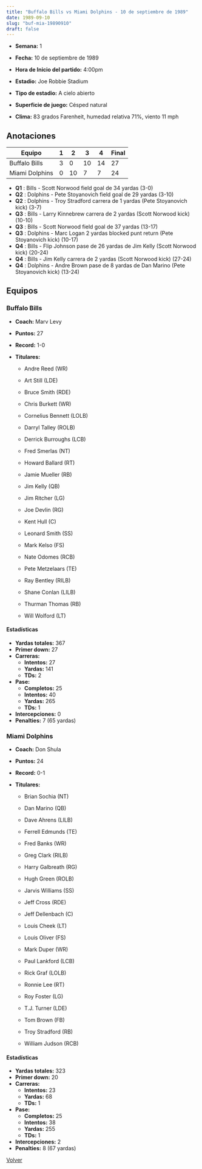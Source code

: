 ```yaml
---
title: "Buffalo Bills vs Miami Dolphins - 10 de septiembre de 1989"
date: 1989-09-10
slug: "buf-mia-19890910"
draft: false
---
```


* **Semana:** 1
* **Fecha:** 10 de septiembre de 1989

* **Hora de Inicio del partido:** 4:00pm
* **Estadio:** Joe Robbie Stadium
* **Tipo de estadio:** A cielo abierto
* **Superficie de juego:** Césped natural
* **Clima:** 83 grados Farenheit, humedad relativa 71%, viento 11 mph





## Anotaciones
| Equipo | 1 | 2 | 3 | 4 | Final |
|--------|---|---|---|---|-------|
| Buffalo Bills  | 3 | 0 | 10 | 14  | 27 |
| Miami Dolphins  | 0 | 10 | 7 | 7  | 24 |
* **Q1** : Bills - Scott Norwood field goal de 34 yardas (3-0)
* **Q2** : Dolphins - Pete Stoyanovich field goal de 29 yardas (3-10)
* **Q2** : Dolphins - Troy Stradford carrera de 1 yardas (Pete Stoyanovich kick) (3-7)
* **Q3** : Bills - Larry Kinnebrew carrera de 2 yardas (Scott Norwood kick) (10-10)
* **Q3** : Bills - Scott Norwood field goal de 37 yardas (13-17)
* **Q3** : Dolphins - Marc Logan 2 yardas blocked punt return (Pete Stoyanovich kick) (10-17)
* **Q4** : Bills - Flip Johnson pase de 26 yardas de Jim Kelly (Scott Norwood kick) (20-24)
* **Q4** : Bills - Jim Kelly carrera de 2 yardas (Scott Norwood kick) (27-24)
* **Q4** : Dolphins - Andre Brown pase de 8 yardas de Dan Marino (Pete Stoyanovich kick) (13-24)


## Equipos


### Buffalo Bills
* **Coach:** Marv Levy
* **Puntos:** 27
* **Record:** 1-0
* **Titulares:** 

  * Andre Reed (WR) 

  * Art Still (LDE) 

  * Bruce Smith (RDE) 

  * Chris Burkett (WR) 

  * Cornelius Bennett (LOLB) 

  * Darryl Talley (ROLB) 

  * Derrick Burroughs (LCB) 

  * Fred Smerlas (NT) 

  * Howard Ballard (RT) 

  * Jamie Mueller (RB) 

  * Jim Kelly (QB) 

  * Jim Ritcher (LG) 

  * Joe Devlin (RG) 

  * Kent Hull (C) 

  * Leonard Smith (SS) 

  * Mark Kelso (FS) 

  * Nate Odomes (RCB) 

  * Pete Metzelaars (TE) 

  * Ray Bentley (RILB) 

  * Shane Conlan (LILB) 

  * Thurman Thomas (RB) 

  * Will Wolford (LT) 

#### Estadísticas
* **Yardas totales:** 367
* **Primer down:** 27
* **Carreras:**
  * **Intentos:** 27
  * **Yardas:** 141
  * **TDs:** 2
* **Pase:**
  * **Completos:** 25
  * **Intentos:** 40
  * **Yardas:** 265
  * **TDs:** 1
* **Intercepciones:** 0
* **Penalties:** 7 (65 yardas)

### Miami Dolphins
* **Coach:** Don Shula
* **Puntos:** 24
* **Record:** 0-1
* **Titulares:** 

  * Brian Sochia (NT) 

  * Dan Marino (QB) 

  * Dave Ahrens (LILB) 

  * Ferrell Edmunds (TE) 

  * Fred Banks (WR) 

  * Greg Clark (RILB) 

  * Harry Galbreath (RG) 

  * Hugh Green (ROLB) 

  * Jarvis Williams (SS) 

  * Jeff Cross (RDE) 

  * Jeff Dellenbach (C) 

  * Louis Cheek (LT) 

  * Louis Oliver (FS) 

  * Mark Duper (WR) 

  * Paul Lankford (LCB) 

  * Rick Graf (LOLB) 

  * Ronnie Lee (RT) 

  * Roy Foster (LG) 

  * T.J. Turner (LDE) 

  * Tom Brown (FB) 

  * Troy Stradford (RB) 

  * William Judson (RCB) 

#### Estadísticas
* **Yardas totales:** 323
* **Primer down:** 20
* **Carreras:**
  * **Intentos:** 23
  * **Yardas:** 68
  * **TDs:** 1
* **Pase:**
  * **Completos:** 25
  * **Intentos:** 38
  * **Yardas:** 255
  * **TDs:** 1
* **Intercepciones:** 2
* **Penalties:** 8 (67 yardas)


[Volver](/historia/1989)
